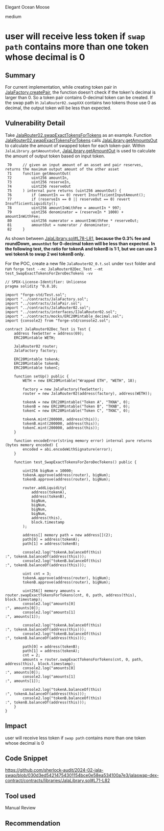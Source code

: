 Elegant Ocean Moose

medium

# user will receive less token if `swap path` contains more than one token whose decimal is 0

## Summary

For current implementation, while creating token pair in [JalaFactory.createPair](https://github.com/sherlock-audit/2024-02-jala-swap/blob/030d3ed54214754301154bce0e58ea534100a7e3/jalaswap-dex-contract/contracts/JalaFactory.sol#L42-L58), the function doesn't check if the token's decimal is larger than 0. So a token pair contains 0-decimal token can be created.
If the swap path in `JalaRouter02.swapXXX` contains two tokens those use 0 as decimal, the output token will be less than expected.

## Vulnerability Detail
Take [JalaRouter02.swapExactTokensForTokens](https://github.com/sherlock-audit/2024-02-jala-swap/blob/030d3ed54214754301154bce0e58ea534100a7e3/jalaswap-dex-contract/contracts/JalaRouter02.sol#L242-L258) as an example.
Function [JalaRouter02.swapExactTokensForTokens](https://github.com/sherlock-audit/2024-02-jala-swap/blob/030d3ed54214754301154bce0e58ea534100a7e3/jalaswap-dex-contract/contracts/JalaRouter02.sol#L242-L258) calls [JalaLibrary.getAmountsOut](https://github.com/sherlock-audit/2024-02-jala-swap/blob/030d3ed54214754301154bce0e58ea534100a7e3/jalaswap-dex-contract/contracts/libraries/JalaLibrary.sol#L98-L110) to calculate the amount of swapped token for each token-pair. 
Within `JalaLibrary.getAmountsOut`, [JalaLibrary.getAmountOut](https://github.com/sherlock-audit/2024-02-jala-swap/blob/030d3ed54214754301154bce0e58ea534100a7e3/jalaswap-dex-contract/contracts/libraries/JalaLibrary.sol#L71-L82) is used to calculate the amount of output token based on input token.
```solidity
 70     // given an input amount of an asset and pair reserves, returns the maximum output amount of the other asset
 71     function getAmountOut(
 72         uint256 amountIn,
 73         uint256 reserveIn,
 74         uint256 reserveOut
 75     ) internal pure returns (uint256 amountOut) {
 76         if (amountIn == 0) revert InsufficientInputAmount();
 77         if (reserveIn == 0 || reserveOut == 0) revert InsufficientLiquidity();
 78         uint256 amountInWithFee = amountIn * 997;
 79         uint256 denominator = (reserveIn * 1000) + amountInWithFee;
 80         uint256 numerator = amountInWithFee * reserveOut;
 81         amountOut = numerator / denominator;
 82     }
```

As shown between [JalaLibrary.sol#L78-L81](https://github.com/sherlock-audit/2024-02-jala-swap/blob/030d3ed54214754301154bce0e58ea534100a7e3/jalaswap-dex-contract/contracts/libraries/JalaLibrary.sol#L78-L81), **because the 0.3% fee and roundDown, `amountOut` for 0-decimal token will be less than expected.**
**In the following test, the ratio for tokenA and tokenB is 1:1, but we can use 3 wei tokenA to swap 2 wei tokenB only.**

For the POC, create a new file `JalaRouter02_0.t.sol` under `test` folder and run `forge test --mc JalaRouter02Dec_Test --mt test_SwapExactTokensForZeroDecTokens -vv`
```solidity
// SPDX-License-Identifier: Unlicense
pragma solidity ^0.8.10;

import "forge-std/Test.sol";
import "../contracts/JalaFactory.sol";
import "../contracts/JalaPair.sol";
import "../contracts/JalaRouter02.sol";
import "../contracts/interfaces/IJalaRouter02.sol";
import "../contracts/mocks/ERC20Mintable_decimal.sol";
import {console2} from "forge-std/console2.sol";

contract JalaRouter02Dec_Test is Test {
    address feeSetter = address(69);
    ERC20Mintable WETH;

    JalaRouter02 router;
    JalaFactory factory;

    ERC20Mintable tokenA;
    ERC20Mintable tokenB;
    ERC20Mintable tokenC;

    function setUp() public {
        WETH = new ERC20Mintable("Wrapped ETH", "WETH", 18);

        factory = new JalaFactory(feeSetter);
        router = new JalaRouter02(address(factory), address(WETH));

        tokenA = new ERC20Mintable("Token A", "TKNA", 0);
        tokenB = new ERC20Mintable("Token B", "TKNB", 0);
        tokenC = new ERC20Mintable("Token C", "TKNC", 0);

        tokenA.mint(200000, address(this));
        tokenB.mint(200000, address(this));
        tokenC.mint(200000, address(this));
    }

    function encodeError(string memory error) internal pure returns (bytes memory encoded) {
        encoded = abi.encodeWithSignature(error);
    }

    function test_SwapExactTokensForZeroDecTokens() public {

        uint256 bigNum = 10000;
        tokenA.approve(address(router), bigNum);
        tokenB.approve(address(router), bigNum);

        router.addLiquidity(
            address(tokenA),
            address(tokenB),
            bigNum,
            bigNum,
            bigNum,
            bigNum,
            address(this),
            block.timestamp
        );

        address[] memory path = new address[](2);
        path[0] = address(tokenA);
        path[1] = address(tokenB);

        console2.log("tokenA.balanceOf(this)                            :", tokenA.balanceOf(address(this)));
        console2.log("tokenB.balanceOf(this)                            :", tokenB.balanceOf(address(this)));

        uint cnt = 3;
        tokenA.approve(address(router), bigNum);
        tokenB.approve(address(router), bigNum);

        uint256[] memory amounts = router.swapExactTokensForTokens(cnt, 0, path, address(this), block.timestamp);
        console2.log("amounts[0]                                        :", amounts[0]);
        console2.log("amounts[1]                                        :", amounts[1]);

        console2.log("tokenA.balanceOf(this)                            :", tokenA.balanceOf(address(this)));
        console2.log("tokenB.balanceOf(this)                            :", tokenB.balanceOf(address(this)));

        path[0] = address(tokenB);
        path[1] = address(tokenA);
        cnt = 2;
        amounts = router.swapExactTokensForTokens(cnt, 0, path, address(this), block.timestamp);
        console2.log("amounts[0]                                        :", amounts[0]);
        console2.log("amounts[1]                                        :", amounts[1]);

        console2.log("tokenA.balanceOf(this)                            :", tokenA.balanceOf(address(this)));
        console2.log("tokenB.balanceOf(this)                            :", tokenB.balanceOf(address(this)));
    }
}
```

## Impact
user will receive less token if `swap path` contains more than one token whose decimal is 0

## Code Snippet
https://github.com/sherlock-audit/2024-02-jala-swap/blob/030d3ed54214754301154bce0e58ea534100a7e3/jalaswap-dex-contract/contracts/libraries/JalaLibrary.sol#L71-L82

## Tool used

Manual Review

## Recommendation
